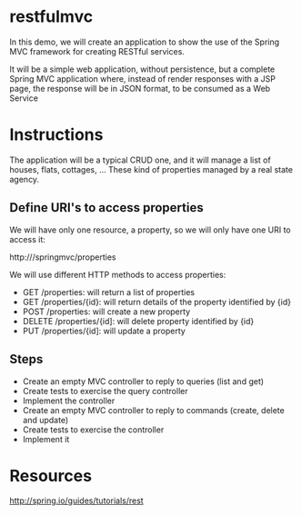 # restfulmvc

In this demo, we will create an application to show the use 
of the Spring MVC framework for creating RESTful services.

It will be a simple web application, without persistence, but a
complete Spring MVC application where, instead of render responses
with a JSP page, the response will be in JSON format, to be
consumed as a Web Service

# Instructions

The application will be a typical CRUD one, and it will manage a 
list of houses, flats, cottages, ... These kind of properties 
managed by a real state agency.

## Define URI's to access properties

We will have only one resource, a property, so we will only have
one URI to access it:

http://<server name>/springmvc/properties

We will use different HTTP methods to access properties:

- GET /properties: will return a list of properties
- GET /properties/{id}: will return details of the property identified by
{id}
- POST /properties: will create a new property
- DELETE /properties/{id]: will delete property identified by {id}
- PUT /properties/{id]: will update a property

## Steps

- Create an empty MVC controller to reply to queries (list and get)
- Create tests to exercise the query controller
- Implement the controller
- Create an empty MVC controller to reply to commands (create, delete 
and update)
- Create tests to exercise the controller
- Implement it

# Resources

http://spring.io/guides/tutorials/rest

